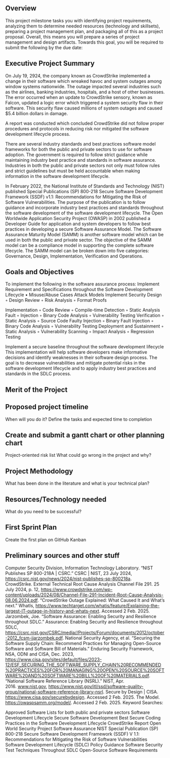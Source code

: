 ## Overview
 This project milestone tasks you with identifying project requirements, analyzing them to determine needed resources (technology and skillsets), preparing a project management plan, and packaging all of this as a project proposal. Overall, this means you will prepare a series of project management and design artifacts. Towards this goal, you will be required to submit the following by the due date:

## Executive Project Summary
On July 19, 2924, the company known as CrowdStrike implemented a change in their software which wreaked havoc and system outages among window systems nationwide. The  outage impacted several industries such as the  airlines, banking industries, hospitals, and a host of other businesses.  The error occurred when an update to CrowdStrike sensory, known as Falcon,  updated a logic error which triggered a system security flaw in their software. This security flaw caused millions of system outages and caused $5.4 billion dollars in damage. 

A report was conducted which concluded CrowdStrike did not follow proper procedures and protocols in reducing risk nor mitigated the software development  lifecycle process.

There are several industry standards and best practices software model frameworks for both the public and private sectors to use for software adoption. The government is required to follow strict guidance while maintaining industry best practice and standards in software assurance. Industries in both the public and private sectors not only must follow rules and strict guidelines but must be held accountable when making information in the software development lifecycle. 

In February 2022, the National Institute of Standards and Technology (NIST) published Special Publications (SP) 800-218  Secure Software Development Framework (SSDF) v1.1: Recommendations for Mitigating the Risk of Software Vulnerabilities. The purpose of the publication is to follow guidance and incorporate industry best practices and standards throughout the software development of the software development lifecycle. 
The Open Worldwide Application Security Project (OWASP) in 2002 published a Developer Guide for application and system developers to follow best practices in developing a secure Software Assurance Model.  The Software Assurance Maturity Model (SAMM) is another software model which can be used in both the public and private sector. The objective of the SAMM model can be a compliance model in supporting the complete software lifecycle. The SAMM model can be broken down into five categories: Governance, Design, Implementation, Verification and Operations.

## Goals and Objectives
To implement the following in the software assurance process:
Implement Requirement and Specifications throughout the Software Development Lifecycle
    • Misuse/Abuse Cases Attack Models
Implement Security Design
        ◦ Design Review
        ◦ Risk Analysis
        ◦ Format Proofs

Implementation
        ◦ Code Review
        ◦ Compile-time Detection
        ◦ Static Analysis Fault
        ◦ Injection
        ◦ Binary Code Analysis
        ◦ Vulnerability Testing
Verification
        ◦ Static Analysis
        ◦ Source Code Faulty Injection
        ◦ Binary Fault Injection
        ◦ Binary Code Analysis
        ◦ Vulnerability Testing
Deployment and Sustainment
        ◦ Static Analysis
        ◦ Vulnerability Scanning
        ◦ Impact Analysis
        ◦ Regression Testing

Implement a  secure baseline throughout the software development lifecycle This implementation will help software developers make informative decisions and identify weaknesses in their software design process. The goal is to decrease vulnerabilities and mitigate potential risks in the software development lifecycle and to apply industry best practices and standards in the SDLC process.


## Merit of the Project
## Proposed project timeline
When will you do it?
Define the tasks and expected time to completion
## Create and submit a gantt chart or other planning chart
Project-oriented risk list
What could go wrong in the project and why?
## Project Methodology  
What has been done in the literature and what is your technical plan?
## Resources/Technology needed
What do you need to be successful?
## First Sprint Plan
Create the first plan on GitHub Kanban

## Preliminary sources and other stuff
Computer Security Division, Information Technology Laboratory. “NIST Publishes SP 800-218A | CSRC.” CSRC | NIST, 23 July 2024, https://csrc.nist.gov/news/2024/nist-publishes-sp-800218a.
CrowdStrike. External Technical Root Cause Analysis Channel File 291. 25 July 2024, p. 12, https://www.crowdstrike.com/wp-content/uploads/2024/08/Channel-File-291-Incident-Root-Cause-Analysis-08.06.2024.pdf.
“CrowdStrike Outage Explained: What Caused It and What’s next.” WhatIs, https://www.techtarget.com/whatis/feature/Explaining-the-largest-IT-outage-in-history-and-whats-next. Accessed 2 Feb. 2025.
Jarzombek, Joe. “Software Assurance: Enabling Security and Resilience throughout SDLC.” Assurance: Enabling Security and Resilience throughout SDLC, https://csrc.nist.gov/CSRC/media//Projects/Forum/documents/2012/october-2012_fcsm-jjarzombek.pdf.
National Security Agency, et al. “Securing the Software Supply Chain: Recommend Practices for Managing Open-Source Software and Software Bill of Materials.” Enduring Security Framework, NSA, ODNI and CISA, Dec. 2023, https://www.cisa.gov/sites/default/files/2023-12/ESF_SECURING_THE_SOFTWARE_SUPPLY_CHAIN%20RECOMMENDED%20PRACTICES%20FOR%20MANAGING%20OPEN%20SOURCE%20SOFTWARE%20AND%20SOFTWARE%20BILL%20OF%20MATERIALS.pdf.
“National Software Reference Library (NSRL).” NIST, Apr. 2016. www.nist.gov, https://www.nist.gov/itl/ssd/software-quality-group/national-software-reference-library-nsrl.
Secure by Design | CISA. https://www.cisa.gov/securebydesign. Accessed 2 Feb. 2025.
The Model. https://owaspsamm.org/model/. Accessed 2 Feb. 2025.
Keyword Searches: 

Approved Software Lists for both public and private sectors
Software Development Lifecycle
Secure Software Development
Best Secure Coding Practices in the Software Development Lifecycle
CrowdStrike Report
Open World Security Project
Software Assurance
NIST Special Publication (SP) 800-218 Secure Software Development Framework (SSDF) V 1.1: Recommendations for Mitigating the Risk of Software Vulnerabilities
Software Development Lifecycle (SDLC) Policy Guidance
Software Security Test Techniques Throughout SDLC 
Open-Source Software Requirements

